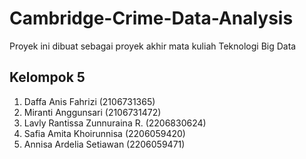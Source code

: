 # Cambridge-Crime-Data-Analysis
Proyek ini dibuat sebagai proyek akhir mata kuliah Teknologi Big Data


## Kelompok 5

1. Daffa Anis Fahrizi   (2106731365)
2. Miranti Anggunsari   (2106731472)
3. Lavly Rantissa Zunnuraina R.  (2206830624)
4. Safia Amita Khoirunnisa   (2206059420)
5. Annisa Ardelia Setiawan   (2206059471)
